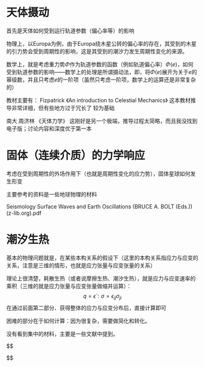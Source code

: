 # 天体摄动
首先是天体如何受到运行轨道参数（偏心率等）的影响

物理上，以Europa为例，由于Europa绕木星公转的偏心率的存在，其受到的木星的引力势会受到周期性的影响，这是其受到的潮汐力发生周期性变化的来源。

数学上，就是考虑重力势$\Phi$作为轨道参数的函数（例如轨道偏心率）$\Phi(e)$，如何受到轨道参数的影响——数学上的处理是所谓摄动法，即，将$\Phi(e)$展开为关于$e$的幂级数，并且只考虑$e$的一阶项（虽然只考虑一阶项，数学上的运算还是非常复杂的）

教材主要有：
Fizpatrick 《An introduction to Celestial Mechanics》
这本教材推导非常详细，但有些地方过于冗长了
较为基础

南大 周济林 《天体力学》
这刚好是另一个极端，推导过程太简略，而且我没找到电子版；讨论内容和深度优于第一本

# 固体（连续介质）的力学响应
考虑在受到周期性的外场作用下（也就是周期性变化的应力势），固体星球如何发生形变

主要参考的资料是一些地球物理的材料

Seismology Surface Waves and Earth Oscillations (BRUCE A. BOLT (Eds.)) (z-lib.org).pdf

# 潮汐生热

基本的物理问题就是，在某些本构关系的假设下（这里的本构关系指应力与应变的关系，注意是三维的情形，也就是应力张量与应变张量的关系）

理论上很清楚，耗散生热（或者说摩擦生热、潮汐生热），就是应力与应变速率的乘积（三维的就是应力张量与应变张量做缩并运算）：
$$
q = \dot\epsilon :\sigma = \epsilon_{ij}\sigma_{ji}
$$
在通过前面第二部分、获得整体的应力与应变分布后，直接计算即可

困难的部分在于如何计算：因为很复杂，需要做简化和转化。

没有看到集中的材料，主要是一些文献中提到。

$$

$$
<!--stackedit_data:
eyJoaXN0b3J5IjpbLTEyMzIwODQ0MjgsOTk2NTY1MzcyXX0=
-->
